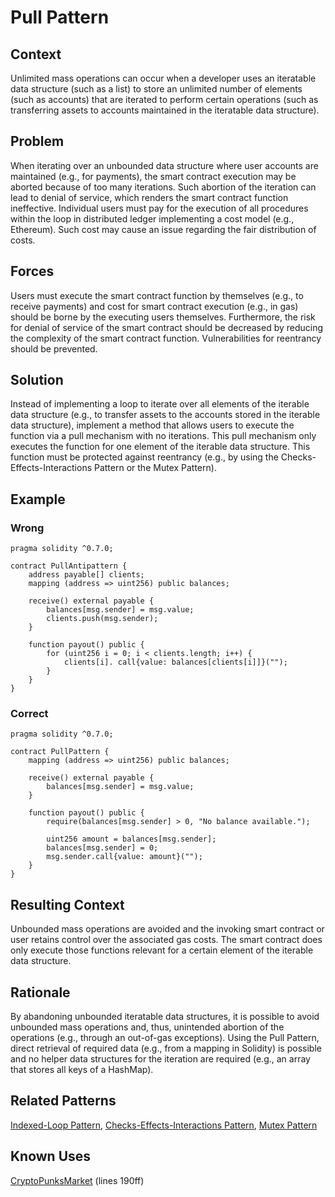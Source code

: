 # Pull Pattern
## Context
Unlimited mass operations can occur when a developer uses an iteratable data structure (such as a list) to store an unlimited number of elements (such as accounts) that are iterated to perform certain operations (such as transferring assets to accounts maintained in the iteratable data structure).

## Problem
When iterating over an unbounded data structure where user accounts are maintained (e.g., for payments), the smart contract execution may be aborted because of too many iterations. Such abortion of the iteration can lead to denial of service, which renders the smart contract function ineffective. Individual users must pay for the execution of all procedures within the loop in distributed ledger implementing a cost model (e.g., Ethereum). Such cost may cause an issue regarding the fair distribution of costs.

## Forces
Users must execute the smart contract function by themselves (e.g., to receive payments) and cost for smart contract execution (e.g., in gas) should be borne by the executing users themselves. Furthermore, the risk for denial of service of the smart contract should be decreased by reducing the complexity of the smart contract function. Vulnerabilities for reentrancy should be prevented. 

## Solution
Instead of implementing a loop to iterate over all elements of the iterable data structure (e.g., to transfer assets to the accounts stored in the iterable data structure), implement a method that allows users to execute the function via a pull mechanism with no iterations. This pull mechanism only executes the function for one element of the iterable data structure. This function must be protected against reentrancy (e.g., by using the Checks-Effects-Interactions Pattern or the Mutex Pattern).

## Example
### Wrong
```Solidity
pragma solidity ^0.7.0;

contract PullAntipattern {
    address payable[] clients;
    mapping (address => uint256) public balances;
    
    receive() external payable {
        balances[msg.sender] = msg.value;
        clients.push(msg.sender);
    }

    function payout() public {
        for (uint256 i = 0; i < clients.length; i++) {
            clients[i]. call{value: balances[clients[i]]}("");
        }
    }
}
```
### Correct
```Solidity
pragma solidity ^0.7.0;

contract PullPattern {
    mapping (address => uint256) public balances;
    
    receive() external payable {
        balances[msg.sender] = msg.value;
    }

    function payout() public {
        require(balances[msg.sender] > 0, "No balance available.");

        uint256 amount = balances[msg.sender];
        balances[msg.sender] = 0;
        msg.sender.call{value: amount}("");
    }
}

```
## Resulting Context
Unbounded mass operations are avoided and the invoking smart contract or user retains control over the associated gas costs. The smart contract does only execute those functions relevant for a certain element of the iterable data structure.

## Rationale
By abandoning unbounded iteratable data structures, it is possible to avoid unbounded mass operations and, thus, unintended abortion of the operations (e.g., through an out-of-gas exceptions). Using the Pull Pattern, direct retrieval of required data (e.g., from a mapping in Solidity) is possible and no helper data structures for the iteration are required (e.g., an array that stores all keys of a HashMap).

## Related Patterns
[Indexed-Loop Pattern](/Design%20Patterns/Indexed-Loop%20Pattern/README.md#context), [Checks-Effects-Interactions Pattern](/Idioms/Checks-Effects-Interactions%20Pattern/README.md#context), [Mutex Pattern](/Design%20Patterns/Mutex%20Pattern/README.md#context)

## Known Uses
[CryptoPunksMarket](https://etherscan.io/address/0xb47e3cd837dDF8e4c57F05d70Ab865de6e193BBB#code) (lines 190ff)
